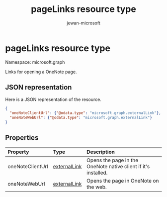﻿---
title: "pageLinks resource type"
description: "Links for opening a OneNote page."
localization_priority: Normal
author: "jewan-microsoft"
ms.prod: ""
doc_type: resourcePageType
---

# pageLinks resource type

Namespace: microsoft.graph

Links for opening a OneNote page.

## JSON representation

Here is a JSON representation of the resource.

<!-- {
  "blockType": "resource",
  "optionalProperties": [

  ],
  "@odata.type": "microsoft.graph.pageLinks"
}-->

```json
{
  "oneNoteClientUrl": {"@odata.type": "microsoft.graph.externalLink"},
  "oneNoteWebUrl": {"@odata.type": "microsoft.graph.externalLink"}
}

```

## Properties

| Property         | Type                            | Description                                                    |
| :--------------- | :------------------------------ | :------------------------------------------------------------- |
| oneNoteClientUrl | [externalLink](externallink.md) | Opens the page in the OneNote native client if it's installed. |
| oneNoteWebUrl    | [externalLink](externallink.md) | Opens the page in OneNote on the web.                          |

<!-- uuid: 8fcb5dbc-d5aa-4681-8e31-b001d5168d79
2015-10-25 14:57:30 UTC -->

<!-- {
  "type": "#page.annotation",
  "description": "pageLinks resource",
  "keywords": "",
  "section": "documentation",
  "tocPath": ""
}-->
